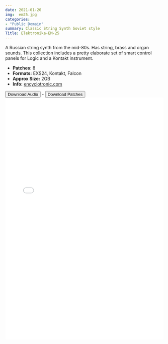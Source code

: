 ```yaml
---
date: 2021-01-20
img:  em25.jpg
categories: 
- "Public Domain"
summary: Classic String Synth Soviet style
Title: Elektronika-EM-25
---
```




A Russian string synth from the mid-80s.  Has string, brass and organ sounds. This collection includes a pretty elaborate set of smart control panels for Logic and a Kontakt instrument.

-   **Patches**: 8
-   **Formats:** EXS24, Kontakt, Falcon
-   **Approx Size:** 2GB
-   **Info:** [encyclotronic.com](https://encyclotronic.com/synthesizers/soviet-synthesizers/electronika/em-25-r1275/)



<div class="buttons"> <a href="https://www.dropbox.com/sh/1m0yqvru5782mtn/AAB1ZsQ1bvMbvk6ztOfv57y-a?dl=0"> <button>Download Audio</button></a> - <a href="https://github.com/publicsamples/Elektronika-EM-25"> <button>Download Patches</button></a></div>




<iframe width="100%" height="770px" src="/Demos/demos/em25.html" frameborder="0" allow="accelerometer; autoplay; clipboard-write; encrypted-media; gyroscope; picture-in-picture" allowfullscreen></iframe>

